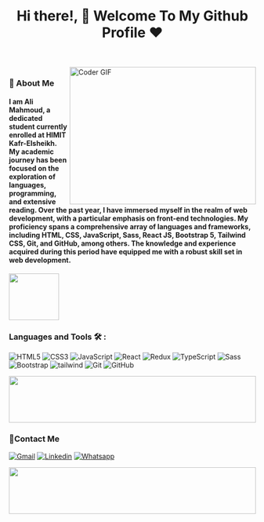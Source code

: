 <h1 align="center">Hi there!, 👋 <!-- <img src="https://raw.githubusercontent.com/MartinHeinz/MartinHeinz/master/wave.gif" width="25px"> -->Welcome To My Github Profile ♥</h1>
<!-- # Hello! <img src="https://raw.githubusercontent.com/MartinHeinz/MartinHeinz/master/wave.gif" width="30px"> My Name is Amr, Welcome To My Github Profile ♥  -->
<!-- <img src="https://github.com/Govindv7555/Govindv7555/blob/main/49e76e0596857673c5c80c85b84394c1.gif" width=1000px height=95px> -->

<br/>
<br/>

<img align="right" src="https://media.giphy.com/media/SWoSkN6DxTszqIKEqv/giphy.gif" alt="Coder GIF" width="380" height="280">



<h3>🚀 About Me</h3> 
<h4> I am Ali Mahmoud, a dedicated student currently enrolled at HIMIT Kafr-Elsheikh. My academic journey has been focused on the exploration of languages, programming, and extensive reading. Over the past year, I have immersed myself in the realm of web development, with a particular emphasis on front-end technologies. My proficiency spans a comprehensive array of languages and frameworks, including HTML, CSS, JavaScript, Sass, React JS, Bootstrap 5, Tailwind CSS, Git, and GitHub, among others. The knowledge and experience acquired during this period have equipped me with a robust skill set in web development.</h4>


<!-- <h4> I'm Ali Mahmoud from Egypt. I'm a Computer Science Student and Junior Front-End Developer. </h4> -->


	

<img align="center" src="https://github.com/Govindv7555/Govindv7555/blob/main/49e76e0596857673c5c80c85b84394c1.gif" width= 45% height=95px>

### Languages and Tools 🛠 : 

![HTML5](https://img.shields.io/badge/-HTML5-%23E44D27?style=flat-square&logo=html5&logoColor=ffffff)
![CSS3](https://img.shields.io/badge/-CSS3-%231572B6?style=flat-square&logo=css3)
![JavaScript](https://img.shields.io/badge/-JavaScript-black?style=flat-square&logo=javascript)
![React](https://img.shields.io/badge/-React-%23282C34?style=flat-square&logo=react)
![Redux](https://img.shields.io/badge/-redux-7348b6?style=flat-square&logo=redux&logoColor=ffffff)
![TypeScript](https://img.shields.io/badge/-Typescript-black?style=flat-square&logo=typescript)
![Sass](https://img.shields.io/badge/-Sass-%23CC6699?style=flat-square&logo=sass&logoColor=ffffff)
![Bootstrap](https://img.shields.io/badge/-Bootstrap-563D7C?style=flat-square&logo=Bootstrap)
![tailwind](https://img.shields.io/badge/-tailwindcss-15b4c1?style=flat-square&logo=tailwindcss&logoColor=ffffff)
![Git](https://img.shields.io/badge/-Git-%23F05032?style=flat-square&logo=git&logoColor=%23ffffff)
![GitHub](https://img.shields.io/badge/-GitHub-181717?style=flat-square&logo=github)
<!-- ![VS Code](http://img.shields.io/badge/-VS%20Code-007ACC?style=flat-square&logo=visual-studio-code&logoColor=ffffff)
![Windows](http://img.shields.io/badge/-Windows-0078D6?style=flat-square&logo=windows&logoColor=ffffff)
![notion](https://img.shields.io/badge/-notion-fff?style=flat-square&logo=notion&logoColor=000) -->


<!-- - ### I’m currently learning -->
<!-- ![React](https://img.shields.io/badge/-React-%23282C34?style=flat-square&logo=react) -->
<!-- ![Redux](https://img.shields.io/badge/-redux-7348b6?style=flat-square&logo=redux&logoColor=ffffff) -->
<!-- ![typescript](https://img.shields.io/badge/-typescript-2e72bc?style=flat-square&logo=typescript&logoColor=ffffff) -->


<img src="https://github.com/Govindv7555/Govindv7555/blob/main/49e76e0596857673c5c80c85b84394c1.gif" width=100% height=95px>

 ### 🔗Contact Me
[![Gmail](https://img.shields.io/badge/Gmail-D14836?style=for-the-badge&logo=gmail&logoColor=white&link=mailto:AmrSaaayed74@gmail.com)](mailto:AliMahmoudHelal26@gmail.com)
[![Linkedin](https://img.shields.io/badge/LinkedIn-0077B5?style=for-the-badge&logo=linkedin&logoColor=white
)]([https://www.linkedin.com/in/amr-elsayed74?fbclid=IwAR2GQHOg_V5M1g1n4E85stLhI1Y_ihhGWhOKgzbt0P9p8Zlnfl284Ku4_Kc]([https://www.linkedin.com/in/ali-mahmoud-b94668226/](https://www.linkedin.com/in/ali-mahmoud-b94668226/)))
[![Whatsapp](https://img.shields.io/badge/-Whatsapp-075e54?style=for-the-badge&logo=Whatsapp&logoColor=white)](https://api.whatsapp.com/send?phone=01557064948)

 <img src="https://github.com/Govindv7555/Govindv7555/blob/main/49e76e0596857673c5c80c85b84394c1.gif" width=100% height=95px>

